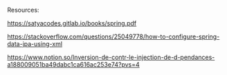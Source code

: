 Resources:

https://satyacodes.gitlab.io/books/spring.pdf 

https://stackoverflow.com/questions/25049778/how-to-configure-spring-data-jpa-using-xml 

https://www.notion.so/Inversion-de-contr-le-injection-de-d-pendances-a188009051ba49dabc1ca616ac253e74?pvs=4 
